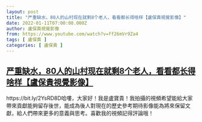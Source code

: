 ```yaml
---
layout: post
title: "严重缺水，80人的山村现在就剩8个老人，看看都长得啥样【盧保貴視覺影像】"
date: 2022-01-11T07:00:08.000Z
author: 盧保貴視覺影像
from: https://www.youtube.com/watch?v=ff26mVr9Za4
tags: [ 盧保貴 ]
categories: [ 盧保貴 ]
---
```

<!--1641884408000-->
[严重缺水，80人的山村现在就剩8个老人，看看都长得啥样【盧保貴視覺影像】](https://www.youtube.com/watch?v=ff26mVr9Za4)
------

<div>
https://bit.ly/2YsRD8D哈嘍，大家好！我是盧寶貴！我拍攝的視頻希望能給大家帶來貢獻能夠留存後世，能成為後人對現在的歷史參考期待影像能為將來保留文獻，給人們帶來更多的意義與思考。喜歡我的視頻記得評論哦！
</div>
